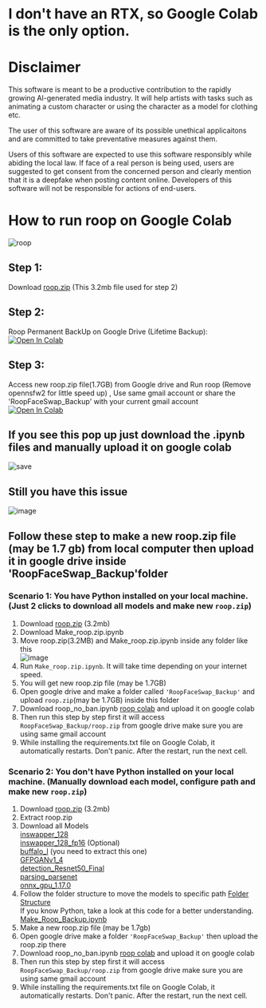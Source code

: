 # I don't have an RTX, so Google Colab is the only option.
# Disclaimer
This software is meant to be a productive contribution to the rapidly growing AI-generated media industry. It will help artists with tasks such as animating a custom character or using the character as a model for clothing etc.

The user of this software are aware of its possible unethical applicaitons and are committed to take preventative measures against them.

Users of this software are expected to use this software responsibly while abiding the local law. If face of a real person is being used, users are suggested to get consent from the concerned person and clearly mention that it is a deepfake when posting content online. Developers of this software will not be responsible for actions of end-users.



# How to run roop on Google Colab 

![roop](https://github.com/neuralfalcon/roop_colab/assets/139750329/253d85a7-d06e-4758-b3e1-507d18d017b6)


## Step 1:
Download [roop.zip](https://github.com/neuralfalcon/roop_colab/raw/main/roop.zip) (This 3.2mb file used for step 2)<br>
## Step 2:
Roop Permanent BackUp on Google Drive (Lifetime Backup): <br>
[![Open In Colab](https://colab.research.google.com/assets/colab-badge.svg)](https://colab.research.google.com/github/neuralfalcon/roop_colab/blob/main/Make_Roop_Backup.ipynb)
## Step 3:
Access new roop.zip file(1.7GB) from Google drive and Run roop (Remove opennsfw2 for little speed up) , Use same gmail account or share the 'RoopFaceSwap_Backup' with your current gmail account<br>
[![Open In Colab](https://colab.research.google.com/assets/colab-badge.svg)](https://colab.research.google.com/github/neuralfalcon/roop_colab/blob/main/roop_no_ban.ipynb)


## If you see this pop up just download the .ipynb files and manually upload it on google colab
![save](https://github.com/neuralfalcon/roop_colab/assets/139750329/33fb5bdd-f8ae-4d71-ab02-f994168026ec)

## Still you have this issue
![image](https://github.com/neuralfalcon/roop_colab/assets/139750329/0faace44-a0b4-4a0a-ac50-3fcb1ed081b2) <br>
## Follow these step to make a new roop.zip file (may be 1.7 gb) from local computer then upload it in google drive inside 'RoopFaceSwap_Backup'folder
### Scenario 1: You have Python installed on your local machine. (Just 2 clicks to download all models and make new `roop.zip`)
1. Download [roop.zip](https://github.com/neuralfalcon/roop_colab/raw/main/roop.zip) (3.2mb)
2. Download Make_roop.zip.ipynb
3. Move roop.zip(3.2MB) and Make_roop.zip.ipynb inside any folder like this<br>
   ![image](https://github.com/neuralfalcon/roop_colab/assets/139750329/220da98b-b0ac-4aa6-a464-aa3a9b806488)
4. Run `Make_roop.zip.ipynb`. It will take time depending on your internet speed.
5. You will get new roop.zip file (may be 1.7GB)
6. Open google drive and make a folder called  `'RoopFaceSwap_Backup'` and upload `roop.zip`(may be 1.7GB) inside this folder
7. Download roop_no_ban.ipynb [roop colab](https://github.com/neuralfalcon/roop_colab/blob/main/roop_no_ban.ipynb) and upload it on google colab
9. Then run this step by step first it will access  `RoopFaceSwap_Backup/roop.zip` from google drive make sure you are using same gmail account
10. While installing the requirements.txt file on Google Colab, it automatically restarts. Don't panic. After the restart, run the next cell.

### Scenario 2: You don't have Python installed on your local machine.  (Manually download each model, configure path and make new `roop.zip`)
1. Download [roop.zip](https://github.com/neuralfalcon/roop_colab/raw/main/roop.zip) (3.2mb)
2. Extract roop.zip
3. Download all Models<br>
[inswapper_128](https://huggingface.co/countfloyd/deepfake/resolve/main/inswapper_128.onnx) <br>
[inswapper_128_fp16](https://github.com/Hillobar/Rope/releases/download/Sapphire/inswapper_128.fp16.onnx) (Optional) <br>
[buffalo_l](https://github.com/deepinsight/insightface/releases/download/v0.7/buffalo_l.zip)   (you need to extract this one)<br>
[GFPGANv1_4 ](https://github.com/TencentARC/GFPGAN/releases/download/v1.3.4/GFPGANv1.4.pth)  <br>
[detection_Resnet50_Final](https://github.com/xinntao/facexlib/releases/download/v0.1.0/detection_Resnet50_Final.pth)  <br>
[parsing_parsenet](https://github.com/xinntao/facexlib/releases/download/v0.2.2/parsing_parsenet.pth) <br>
[onnx_gpu_1.17.0](https://github.com/karaokenerds/python-audio-separator/releases/download/v0.12.1/onnxruntime_gpu-1.17.0-cp310-cp310-linux_x86_64.whl) <br>
4. Follow the folder structure to move the models to specific path
[Folder Structure ](https://github.com/neuralfalcon/roop_colab/blob/main/folder_tree.txt) <br>
If you know Python, take a look at this code for a better understanding.
[Make_Roop_Backup.ipynb](https://github.com/neuralfalcon/roop_colab/blob/main/Make_Roop_Backup.ipynb)
6. Make a new roop.zip file (may be 1.7gb)
7. Open google drive make a folder `'RoopFaceSwap_Backup'` then upload the roop.zip there
8. Download roop_no_ban.ipynb [roop colab](https://github.com/neuralfalcon/roop_colab/blob/main/roop_no_ban.ipynb) and upload it on google colab
9. Then run this step by step first it will access  `RoopFaceSwap_Backup/roop.zip` from google drive make sure you are using same gmail account
10. While installing the requirements.txt file on Google Colab, it automatically restarts. Don't panic. After the restart, run the next cell.



